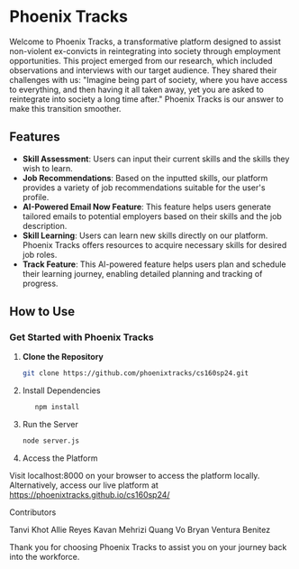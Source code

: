 # Phoenix Tracks

Welcome to Phoenix Tracks, a transformative platform designed to assist non-violent ex-convicts in reintegrating into society through employment opportunities. This project emerged from our research, which included observations and interviews with our target audience. They shared their challenges with us: "Imagine being part of society, where you have access to everything, and then having it all taken away, yet you are asked to reintegrate into society a long time after." Phoenix Tracks is our answer to make this transition smoother.

## Features

- **Skill Assessment**: Users can input their current skills and the skills they wish to learn.
- **Job Recommendations**: Based on the inputted skills, our platform provides a variety of job recommendations suitable for the user's profile.
- **AI-Powered Email Now Feature**: This feature helps users generate tailored emails to potential employers based on their skills and the job description.
- **Skill Learning**: Users can learn new skills directly on our platform. Phoenix Tracks offers resources to acquire necessary skills for desired job roles.
- **Track Feature**: This AI-powered feature helps users plan and schedule their learning journey, enabling detailed planning and tracking of progress.

## How to Use

### Get Started with Phoenix Tracks

1. **Clone the Repository**
   ```bash
   git clone https://github.com/phoenixtracks/cs160sp24.git
2. Install Dependencies
   ```bash
      npm install
3. Run the Server
     ```bash
    node server.js

4. Access the Platform 
   
Visit localhost:8000 on your browser to access the platform locally.
Alternatively, access our live platform at https://phoenixtracks.github.io/cs160sp24/

Contributors


Tanvi Khot
Allie Reyes
Kavan Mehrizi
Quang Vo
Bryan Ventura Benitez



Thank you for choosing Phoenix Tracks to assist you on your journey back into the workforce.



